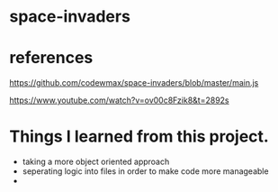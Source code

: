 # space-invaders

# references

https://github.com/codewmax/space-invaders/blob/master/main.js

https://www.youtube.com/watch?v=ov00c8Fzik8&t=2892s


# Things I learned from this project.

- taking a more object oriented approach 
- seperating logic into files in order to make code more manageable 
- 